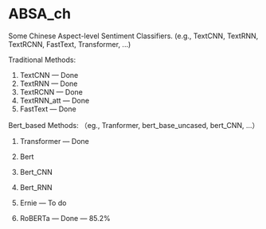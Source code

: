 # ABSA_ch
Some Chinese Aspect-level Sentiment Classifiers. (e.g., TextCNN, TextRNN, TextRCNN, FastText, Transformer, ...)



Traditional Methods:

1) TextCNN — Done
2) TextRNN — Done
3) TextRCNN — Done 
4) TextRNN_att — Done
5) FastText — Done



Bert_based Methods: （eg., Tranformer, bert_base_uncased, bert_CNN, ...）

1) Transformer — Done 
2) Bert
3) Bert_CNN 
4) Bert_RNN 
5) Ernie — To do



6) RoBERTa — Done — 85.2%
